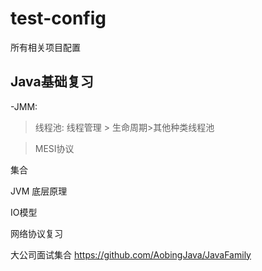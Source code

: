 # test-config
所有相关项目配置



Java基础复习
--------------------------------


-JMM:

> 线程池:  线程管理 > 生命周期>其他种类线程池

> MESI协议



集合

JVM 底层原理


IO模型

网络协议复习











大公司面试集合
https://github.com/AobingJava/JavaFamily
